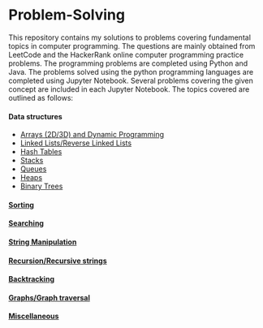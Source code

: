 # Problem-Solving
This repository contains my solutions to problems covering fundamental topics in computer programming. The questions are mainly obtained from LeetCode and the HackerRank online computer programming practice problems. 
The programming problems are completed using Python and Java. The problems solved using the python programming languages are completed using Jupyter Notebook. Several problems covering the given concept are included in each Jupyter Notebook. The topics covered are outlined as follows:


#### Data structures 
  - [Arrays (2D/3D) and Dynamic Programming](https://github.com/mubarekabdela/Problem-Solving/tree/master/ArraysAndDynamicProgramming)
  - [Linked Lists/Reverse Linked Lists](https://github.com/mubarekabdela/Problem-Solving/tree/master/LinkedLists) 
  - [Hash Tables](https://github.com/mubarekabdela/Problem-Solving/tree/master/HashTables)
  - [Stacks](https://github.com/mubarekabdela/Problem-Solving/tree/master/Stacks)
  - [Queues](https://github.com/mubarekabdela/Problem-Solving/tree/master/Queues)
  - [Heaps](https://github.com/mubarekabdela/Problem-Solving/tree/master/Heaps)
  - [Binary Trees](https://github.com/mubarekabdela/Problem-Solving/tree/master/BinaryTrees)
#### [Sorting](https://github.com/mubarekabdela/Problem-Solving/tree/master/Sorting)
#### [Searching](https://github.com/mubarekabdela/Problem-Solving/tree/master/Searching)
#### [String Manipulation](https://github.com/mubarekabdela/Problem-Solving/tree/master/StringManipulation)
#### [Recursion/Recursive strings](https://github.com/mubarekabdela/Problem-Solving/tree/master/Recursion)
#### [Backtracking](https://github.com/mubarekabdela/Problem-Solving/tree/master/BackTracking)
#### [Graphs/Graph traversal](https://github.com/mubarekabdela/Problem-Solving/tree/master/Graphs)
####  [Miscellaneous](https://github.com/mubarekabdela/Problem-Solving/tree/master/Miscellaneous)
